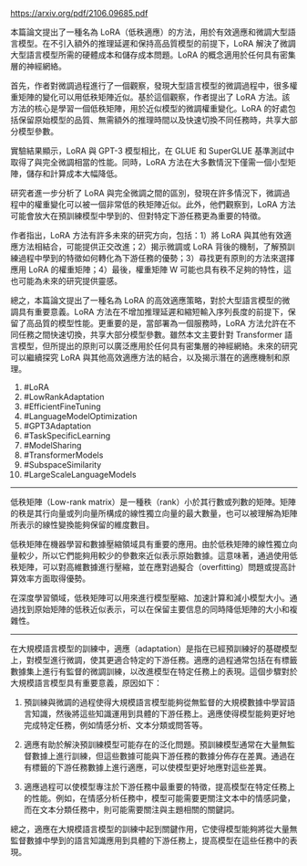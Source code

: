 https://arxiv.org/pdf/2106.09685.pdf


本篇論文提出了一種名為 LoRA（低秩適應）的方法，用於有效適應和微調大型語言模型。在不引入額外的推理延遲和保持高品質模型的前提下，LoRA 解決了微調大型語言模型所需的硬體成本和儲存成本問題。LoRA 的概念適用於任何具有密集層的神經網絡。

首先，作者對微調過程進行了一個觀察，發現大型語言模型的微調過程中，很多權重矩陣的變化可以用低秩矩陣近似。基於這個觀察，作者提出了 LoRA 方法。該方法的核心是學習一個低秩矩陣，用於近似模型的微調權重變化。LoRA 的好處包括保留原始模型的品質、無需額外的推理時間以及快速切換不同任務時，共享大部分模型參數。

實驗結果顯示，LoRA 與 GPT-3 模型相比，在 GLUE 和 SuperGLUE 基準測試中取得了與完全微調相當的性能。同時，LoRA 方法在大多數情況下僅需一個小型矩陣，儲存和計算成本大幅降低。

研究者進一步分析了 LoRA 與完全微調之間的區別，發現在許多情況下，微調過程中的權重變化可以被一個非常低的秩矩陣近似。此外，他們觀察到，LoRA 方法可能會放大在預訓練模型中學到的、但對特定下游任務更為重要的特徵。

作者指出，LoRA 方法有許多未來的研究方向，包括：1）將 LoRA 與其他有效適應方法相結合，可能提供正交改進；2）揭示微調或 LoRA 背後的機制，了解預訓練過程中學到的特徵如何轉化為下游任務的優勢；3）尋找更有原則的方法來選擇應用 LoRA 的權重矩陣；4）最後，權重矩陣 W 可能也具有秩不足夠的特性，這也可能為未來的研究提供靈感。

總之，本篇論文提出了一種名為 LoRA 的高效適應策略，對於大型語言模型的微調具有重要意義。LoRA 方法在不增加推理延遲和縮短輸入序列長度的前提下，保留了高品質的模型性能。更重要的是，當部署為一個服務時，LoRA 方法允許在不同任務之間快速切換，共享大部分模型參數。雖然本文主要針對 Transformer 語言模型，但所提出的原則可以廣泛應用於任何具有密集層的神經網絡。未來的研究可以繼續探究 LoRA 與其他高效適應方法的結合，以及揭示潛在的適應機制和原理。

1.  #LoRA
2.  #LowRankAdaptation
3.  #EfficientFineTuning
4.  #LanguageModelOptimization
5.  #GPT3Adaptation
6.  #TaskSpecificLearning
7.  #ModelSharing
8.  #TransformerModels
9.  #SubspaceSimilarity
10.  #LargeScaleLanguageModels

----


低秩矩陣（Low-rank matrix）是一種秩（rank）小於其行數或列數的矩陣。矩陣的秩是其行向量或列向量所構成的線性獨立向量的最大數量，也可以被理解為矩陣所表示的線性變換能夠保留的維度數目。

低秩矩陣在機器學習和數據壓縮領域具有重要的應用。由於低秩矩陣的線性獨立向量較少，所以它們能夠用較少的參數來近似表示原始數據。這意味著，通過使用低秩矩陣，可以對高維數據進行壓縮，並在應對過擬合（overfitting）問題或提高計算效率方面取得優勢。

在深度學習領域，低秩矩陣可以用來進行模型壓縮、加速計算和減小模型大小。通過找到原始矩陣的低秩近似表示，可以在保留主要信息的同時降低矩陣的大小和複雜性。

---

  
在大規模語言模型的訓練中，適應（adaptation）是指在已經預訓練好的基礎模型上，對模型進行微調，使其更適合特定的下游任務。適應的過程通常包括在有標籤數據集上進行有監督的微調訓練，以改進模型在特定任務上的表現。這個步驟對於大規模語言模型具有重要意義，原因如下：

1.  預訓練與微調的過程使得大規模語言模型能夠從無監督的大規模數據中學習語言知識，然後將這些知識運用到具體的下游任務上。適應使得模型能夠更好地完成特定任務，例如情感分析、文本分類或問答等。
    
2.  適應有助於解決預訓練模型可能存在的泛化問題。預訓練模型通常在大量無監督數據上進行訓練，但這些數據可能與下游任務的數據分佈存在差異。通過在有標籤的下游任務數據上進行適應，可以使模型更好地應對這些差異。
    
3.  適應過程可以使模型專注於下游任務中最重要的特徵，提高模型在特定任務上的性能。例如，在情感分析任務中，模型可能需要更關注文本中的情感詞彙，而在文本分類任務中，則可能需要關注與主題相關的關鍵詞。
    

總之，適應在大規模語言模型的訓練中起到關鍵作用，它使得模型能夠將從大量無監督數據中學到的語言知識應用到具體的下游任務上，提高模型在這些任務中的表現。


